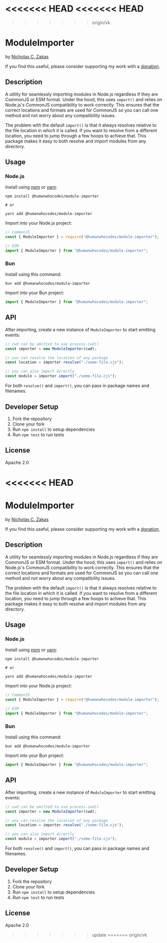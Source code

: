 <<<<<<< HEAD
<<<<<<< HEAD
=======
>>>>>>> origin/vk
# ModuleImporter

by [Nicholas C. Zakas](https://humanwhocodes.com)

If you find this useful, please consider supporting my work with a [donation](https://humanwhocodes.com/donate).

## Description

A utility for seamlessly importing modules in Node.js regardless if they are CommonJS or ESM format. Under the hood, this uses `import()` and relies on Node.js's CommonJS compatibility to work correctly. This ensures that the correct locations and formats are used for CommonJS so you can call one method and not worry about any compatibility issues.

The problem with the default `import()` is that it always resolves relative to the file location in which it is called. If you want to resolve from a different location, you need to jump through a few hoops to achieve that. This package makes it easy to both resolve and import modules from any directory.

## Usage

### Node.js

Install using [npm][npm] or [yarn][yarn]:

```
npm install @humanwhocodes/module-importer

# or

yarn add @humanwhocodes/module-importer
```

Import into your Node.js project:

```js
// CommonJS
const { ModuleImporter } = require("@humanwhocodes/module-importer");

// ESM
import { ModuleImporter } from "@humanwhocodes/module-importer";
```

### Bun

Install using this command:

```
bun add @humanwhocodes/module-importer
```

Import into your Bun project:

```js
import { ModuleImporter } from "@humanwhocodes/module-importer";
```

## API

After importing, create a new instance of `ModuleImporter` to start emitting events:

```js
// cwd can be omitted to use process.cwd()
const importer = new ModuleImporter(cwd);

// you can resolve the location of any package
const location = importer.resolve("./some-file.cjs");

// you can also import directly
const module = importer.import("./some-file.cjs");
```

For both `resolve()` and `import()`, you can pass in package names and filenames.

## Developer Setup

1. Fork the repository
2. Clone your fork
3. Run `npm install` to setup dependencies
4. Run `npm test` to run tests

## License

Apache 2.0

[npm]: https://npmjs.com/
[yarn]: https://yarnpkg.com/
<<<<<<< HEAD
=======
# ModuleImporter

by [Nicholas C. Zakas](https://humanwhocodes.com)

If you find this useful, please consider supporting my work with a [donation](https://humanwhocodes.com/donate).

## Description

A utility for seamlessly importing modules in Node.js regardless if they are CommonJS or ESM format. Under the hood, this uses `import()` and relies on Node.js's CommonJS compatibility to work correctly. This ensures that the correct locations and formats are used for CommonJS so you can call one method and not worry about any compatibility issues.

The problem with the default `import()` is that it always resolves relative to the file location in which it is called. If you want to resolve from a different location, you need to jump through a few hoops to achieve that. This package makes it easy to both resolve and import modules from any directory.

## Usage

### Node.js

Install using [npm][npm] or [yarn][yarn]:

```
npm install @humanwhocodes/module-importer

# or

yarn add @humanwhocodes/module-importer
```

Import into your Node.js project:

```js
// CommonJS
const { ModuleImporter } = require("@humanwhocodes/module-importer");

// ESM
import { ModuleImporter } from "@humanwhocodes/module-importer";
```

### Bun

Install using this command:

```
bun add @humanwhocodes/module-importer
```

Import into your Bun project:

```js
import { ModuleImporter } from "@humanwhocodes/module-importer";
```

## API

After importing, create a new instance of `ModuleImporter` to start emitting events:

```js
// cwd can be omitted to use process.cwd()
const importer = new ModuleImporter(cwd);

// you can resolve the location of any package
const location = importer.resolve("./some-file.cjs");

// you can also import directly
const module = importer.import("./some-file.cjs");
```

For both `resolve()` and `import()`, you can pass in package names and filenames.

## Developer Setup

1. Fork the repository
2. Clone your fork
3. Run `npm install` to setup dependencies
4. Run `npm test` to run tests

## License

Apache 2.0

[npm]: https://npmjs.com/
[yarn]: https://yarnpkg.com/
>>>>>>> update
=======
>>>>>>> origin/vk
